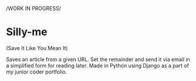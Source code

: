 /WORK IN PROGRESS/

# Silly-me
(Save It Like You Mean It)

Saves an article from a given URL. Set the remainder and send it via email in a simplified form for reading later.
Made in Python using Django as a part of my junior coder portfolio.

